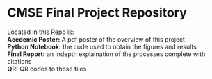# CMSE Final Project Repository
 Located in this Repo is: <br>
 <b>Acedemic Poster:</b> A pdf poster of the overview of this project<br>
 <b>Python Notebook:</b> the code used to obtain the figures and results <br>
 <b>Final Report:</b> an indepth explaination of the processes complete with citations<br>
 <b>QR:</b> QR codes to those files <br>
